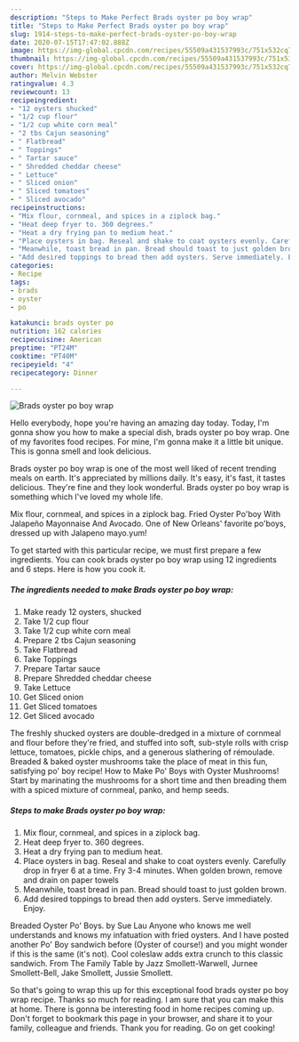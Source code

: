 ```yaml
---
description: "Steps to Make Perfect Brads oyster po boy wrap"
title: "Steps to Make Perfect Brads oyster po boy wrap"
slug: 1914-steps-to-make-perfect-brads-oyster-po-boy-wrap
date: 2020-07-15T17:47:02.888Z
image: https://img-global.cpcdn.com/recipes/55509a431537993c/751x532cq70/brads-oyster-po-boy-wrap-recipe-main-photo.jpg
thumbnail: https://img-global.cpcdn.com/recipes/55509a431537993c/751x532cq70/brads-oyster-po-boy-wrap-recipe-main-photo.jpg
cover: https://img-global.cpcdn.com/recipes/55509a431537993c/751x532cq70/brads-oyster-po-boy-wrap-recipe-main-photo.jpg
author: Melvin Webster
ratingvalue: 4.3
reviewcount: 13
recipeingredient:
- "12 oysters shucked"
- "1/2 cup flour"
- "1/2 cup white corn meal"
- "2 tbs Cajun seasoning"
- " Flatbread"
- " Toppings"
- " Tartar sauce"
- " Shredded cheddar cheese"
- " Lettuce"
- " Sliced onion"
- " Sliced tomatoes"
- " Sliced avocado"
recipeinstructions:
- "Mix flour, cornmeal, and spices in a ziplock bag."
- "Heat deep fryer to. 360 degrees."
- "Heat a dry frying pan to medium heat."
- "Place oysters in bag. Reseal and shake to coat oysters evenly. Carefully drop in fryer 6 at a time. Fry 3-4 minutes. When golden brown, remove and drain on paper towels"
- "Meanwhile, toast bread in pan. Bread should toast to just golden brown."
- "Add desired toppings to bread then add oysters. Serve immediately. Enjoy."
categories:
- Recipe
tags:
- brads
- oyster
- po

katakunci: brads oyster po 
nutrition: 162 calories
recipecuisine: American
preptime: "PT24M"
cooktime: "PT40M"
recipeyield: "4"
recipecategory: Dinner

---
```



![Brads oyster po boy wrap](https://img-global.cpcdn.com/recipes/55509a431537993c/751x532cq70/brads-oyster-po-boy-wrap-recipe-main-photo.jpg)

Hello everybody, hope you're having an amazing day today. Today, I'm gonna show you how to make a special dish, brads oyster po boy wrap. One of my favorites food recipes. For mine, I'm gonna make it a little bit unique. This is gonna smell and look delicious.

Brads oyster po boy wrap is one of the most well liked of recent trending meals on earth. It's appreciated by millions daily. It's easy, it's fast, it tastes delicious. They're fine and they look wonderful. Brads oyster po boy wrap is something which I've loved my whole life.

Mix flour, cornmeal, and spices in a ziplock bag. Fried Oyster Po&#39;boy With Jalapeño Mayonnaise And Avocado. One of New Orleans&#39; favorite po&#39;boys, dressed up with Jalapeno mayo.yum!


To get started with this particular recipe, we must first prepare a few ingredients. You can cook brads oyster po boy wrap using 12 ingredients and 6 steps. Here is how you cook it.

<!--inarticleads1-->

##### The ingredients needed to make Brads oyster po boy wrap:

1. Make ready 12 oysters, shucked
1. Take 1/2 cup flour
1. Take 1/2 cup white corn meal
1. Prepare 2 tbs Cajun seasoning
1. Take  Flatbread
1. Take  Toppings
1. Prepare  Tartar sauce
1. Prepare  Shredded cheddar cheese
1. Take  Lettuce
1. Get  Sliced onion
1. Get  Sliced tomatoes
1. Get  Sliced avocado


The freshly shucked oysters are double-dredged in a mixture of cornmeal and flour before they&#39;re fried, and stuffed into soft, sub-style rolls with crisp lettuce, tomatoes, pickle chips, and a generous slathering of rémoulade. Breaded &amp; baked oyster mushrooms take the place of meat in this fun, satisfying po&#39; boy recipe! How to Make Po&#39; Boys with Oyster Mushrooms! Start by marinating the mushrooms for a short time and then breading them with a spiced mixture of cornmeal, panko, and hemp seeds. 

<!--inarticleads2-->

##### Steps to make Brads oyster po boy wrap:

1. Mix flour, cornmeal, and spices in a ziplock bag.
1. Heat deep fryer to. 360 degrees.
1. Heat a dry frying pan to medium heat.
1. Place oysters in bag. Reseal and shake to coat oysters evenly. Carefully drop in fryer 6 at a time. Fry 3-4 minutes. When golden brown, remove and drain on paper towels
1. Meanwhile, toast bread in pan. Bread should toast to just golden brown.
1. Add desired toppings to bread then add oysters. Serve immediately. Enjoy.


Breaded Oyster Po&#39; Boys. by Sue Lau Anyone who knows me well understands and knows my infatuation with fried oysters. And I have posted another Po&#39; Boy sandwich before (Oyster of course!) and you might wonder if this is the same (it&#39;s not). Cool coleslaw adds extra crunch to this classic sandwich. From The Family Table by Jazz Smollett-Warwell, Jurnee Smollett-Bell, Jake Smollett, Jussie Smollett. 

So that's going to wrap this up for this exceptional food brads oyster po boy wrap recipe. Thanks so much for reading. I am sure that you can make this at home. There is gonna be interesting food in home recipes coming up. Don't forget to bookmark this page in your browser, and share it to your family, colleague and friends. Thank you for reading. Go on get cooking!

